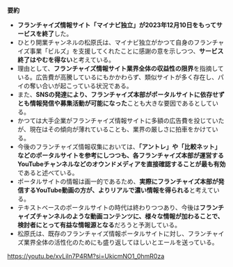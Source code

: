 
**要約**

- **フランチャイズ情報サイト「マイナビ独立」が2023年12月10日をもってサービスを終了**した。
- ひとり開業チャンネルの松原氏は、マイナビ独立がかつて自身のフランチャイズ事業「ビルズ」を支援してくれたことに感謝の意を示しつつ、**サービス終了はやむを得ない**と考えている。
- 理由として、**フランチャイズ情報サイト業界全体の収益性の限界**を指摘している。広告費が高騰しているにもかかわらず、類似サイトが多く存在し、パイの奪い合いが起こっている状況である。
- また、**SNSの発達により、フランチャイズ本部がポータルサイトに依存せずとも情報発信や募集活動が可能になった**ことも大きな要因であるとしている。
- かつては大手企業がフランチャイズ情報サイトに多額の広告費を投じていたが、現在はその傾向が薄れていることも、業界の厳しさに拍車をかけている。
- 今後のフランチャイズ情報収集においては、**「アントレ」や「比較ネット」などのポータルサイトを参考にしつつも、各フランチャイズ本部が運営するYouTubeチャンネルなどのオウンドメディアを直接確認することが最も有効**であると述べている。
- ポータルサイトの情報は画一的であるため、**実際にフランチャイズ本部が発信するYouTube動画の方が、よりリアルで濃い情報を得られる**と考えている。
- テキストベースのポータルサイトの時代は終わりつつあり、今後は**フランチャイズチャンネルのような動画コンテンツに、様々な情報が加わることで、検討者にとって有益な情報源となる**だろうと予測している。
- 松原氏は、既存のフランチャイズ情報ポータルサイトに対し、フランチャイズ業界全体の活性化のためにも盛り返してほしいとエールを送っている。

https://youtu.be/xvLiln7P4RM?si=UkicmNO1_0hmR0za